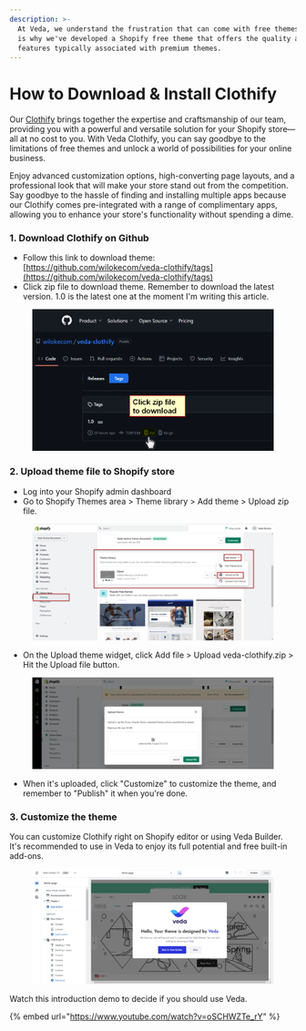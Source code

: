 ```yaml
---
description: >-
  At Veda, we understand the frustration that can come with free themes, which
  is why we've developed a Shopify free theme that offers the quality and
  features typically associated with premium themes.
---
```


# How to Download & Install Clothify

Our [Clothify](https://myshopkit.app/free-shopify-theme/) brings together the expertise and craftsmanship of our team, providing you with a powerful and versatile solution for your Shopify store—all at no cost to you. With Veda Clothify, you can say goodbye to the limitations of free themes and unlock a world of possibilities for your online business.

Enjoy advanced customization options, high-converting page layouts, and a professional look that will make your store stand out from the competition. Say goodbye to the hassle of finding and installing multiple apps because our Clothify comes pre-integrated with a range of complimentary apps, allowing you to enhance your store's functionality without spending a dime.

### 1. Download Clothify on Github

* Follow this link to download theme: [https://github.com/wilokecom/veda-clothify/tags](https://github.com/wilokecom/veda-clothify/tags)
* Click zip file to download theme. Remember to download the latest version. 1.0 is the latest one at the moment I'm writing this article.

<figure><img src=".gitbook/assets/image (79).png" alt=""><figcaption></figcaption></figure>

### 2. Upload theme file to Shopify store

* Log into your Shopify admin dashboard
* Go to Shopify Themes area > Theme library > Add theme > Upload zip file.

<figure><img src=".gitbook/assets/image (55).png" alt=""><figcaption></figcaption></figure>

* On the Upload theme widget, click Add file > Upload veda-clothify.zip > Hit the Upload file button.

<figure><img src=".gitbook/assets/Upload Clothify file.png" alt=""><figcaption></figcaption></figure>

* When it's uploaded, click "Customize" to customize the theme, and remember to "Publish" it when you're done.

### 3. Customize the theme

You can customize Clothify right on Shopify editor or using Veda Builder. It's recommended to use in Veda to enjoy its full potential and free built-in add-ons.

<figure><img src=".gitbook/assets/Customize theme on Shopify or Veda.png" alt=""><figcaption></figcaption></figure>

Watch this introduction demo to decide if you should use Veda.

{% embed url="https://www.youtube.com/watch?v=oSCHWZTe_rY" %}





